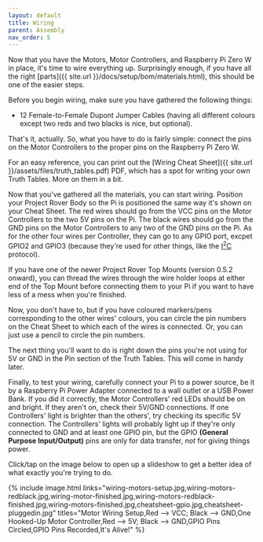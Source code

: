 ```yaml
---
layout: default
title: Wiring
parent: Assembly
nav_order: 5
---
```


Now that you have the Motors, Motor Controllers, and Raspberry Pi Zero W in place, it's time to wire everything up. Surprisingly enough, if you have all the right [parts]({{ site.url }}/docs/setup/bom/materials.html), this should be one of the easier steps.

Before you begin wiring, make sure you have gathered the following things:

- 12 Female-to-Female Dupont Jumper Cables (having all different colours except two reds and two blacks is nice, but optional).

That's it, actually. So, what you have to do is fairly simple: connect the pins on the Motor Controllers to the proper pins on the Raspberry Pi Zero W.

For an easy reference, you can print out the [Wiring Cheat Sheet]({{ site.url }}/assets/files/truth_tables.pdf) PDF, which has a spot for writing your own Truth Tables. More on them in a bit.

Now that you've gathered all the materials, you can start wiring. Position your Project Rover Body so the Pi is positioned the same way it's shown on your Cheat Sheet. The red wires should go from the VCC pins on the Motor Controllers to the two 5V pins on the Pi. The black wires should go from the GND pins on the Motor Controllers to any two of the GND pins on the Pi. As for the other four wires per Controller, they can go to any GPIO port, excpet GPIO2 and GPIO3 (because they're used for other things, like the [I<sup>2</sup>C](https://www.i2c-bus.org/) protocol).

If you have one of the newer Project Rover Top Mounts (version 0.5.2 onward), you can thread the wires through the wire holder loops at either end of the Top Mount before connecting them to your Pi if you want to have less of a mess when you're finished.

Now, you don't have to, but if you have coloured markers/pens corresponding to the other wires' colours, you can circle the pin numbers on the Cheat Sheet to which each of the wires is connected. Or, you can just use a pencil to circle the pin numbers.

The next thing you'll want to do is right down the pins you're not using for 5V or GND in the Pin section of the Truth Tables. This will come in handy later.

Finally, to test your wiring, carefully connect your Pi to a power source, be it by a Raspberry Pi Power Adapter connected to a wall outlet or a USB Power Bank. If you did it correctly, the Motor Controllers' red LEDs should be on and bright. If they aren't on, check their 5V/GND connections. If one Controllers' light is brighter than the others', try checking its specific 5V connection. The Controllers' lights will probably light up if they're only connected to GND and at least one GPIO pin, but the GPIO      **(General Purpose Input/Output)** pins are only for data transfer, *not* for giving things power.

Click/tap on the image below to open up a slideshow to get a better idea of what exactly you're trying to do.

{% include image.html links="wiring-motors-setup.jpg,wiring-motors-redblack.jpg,wiring-motor-finished.jpg,wiring-motors-redblack-finished.jpg,wiring-motors-finished.jpg,cheatsheet-gpio.jpg,cheatsheet-pluggedin.jpg" titles="Motor Wiring Setup,Red --> VCC; Black --> GND,One Hooked-Up Motor Controller,Red --> 5V; Black --> GND,GPIO Pins Circled,GPIO Pins Recorded,It\'s Alive!" %}
